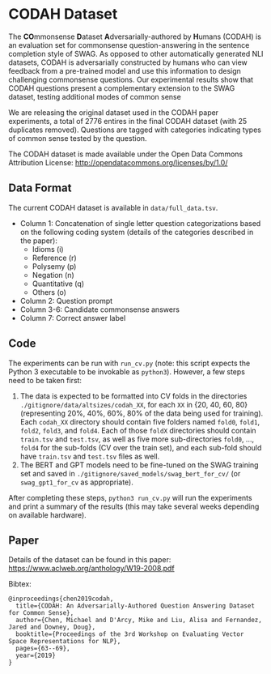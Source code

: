 # CODAH Dataset
The **CO**mmonsense **D**ataset **A**dversarially-authored by **H**umans (CODAH) is an evaluation set for commonsense question-answering in the sentence completion style of SWAG. 
As opposed to other automatically generated NLI datasets, CODAH is adversarially constructed by humans who can view feedback from a pre-trained model and use this information to design challenging commonsense questions.
Our experimental results show that CODAH questions present a complementary extension to the SWAG dataset, testing additional modes of common sense

We are releasing the original dataset used in the CODAH paper experiments, a total of 2776 entires in the final CODAH dataset (with 25 duplicates removed). 
Questions are tagged with categories indicating types of common sense tested by the question.

The CODAH dataset is made available under the Open Data Commons Attribution License: http://opendatacommons.org/licenses/by/1.0/

## Data Format
The current CODAH dataset is available in `data/full_data.tsv`.
* Column 1: Concatenation of single letter question categorizations based on the following coding system (details of the categories described in the paper):
	* Idioms (i)
	* Reference (r)
	* Polysemy (p)
	* Negation (n)
	* Quantitative (q)
	* Others (o)
* Column 2: Question prompt
* Column 3-6: Candidate commonsense answers
* Column 7: Correct answer label

## Code
The experiments can be run with `run_cv.py` (note: this script expects the Python 3 executable to be invokable as `python3`). However, a few steps need to be taken first:

1. The data is expected to be formatted into CV folds in the directories `./gitignore/data/altsizes/codah_XX`, for each `XX` in {20, 40, 60, 80} (representing 20%, 40%, 60%, 80% of the data being used for training). Each `codah_XX` directory should contain five folders named `fold0`, `fold1`, `fold2`, `fold3`, and `fold4`. Each of those `foldX` directories should contain `train.tsv` and `test.tsv`, as well as five more sub-directories `fold0`, ..., `fold4` for the sub-folds (CV over the train set), and each sub-fold should have `train.tsv` and `test.tsv` files as well.
2. The BERT and GPT models need to be fine-tuned on the SWAG training set and saved in `./gitignore/saved_models/swag_bert_for_cv/` (or `swag_gpt1_for_cv` as appropriate).

After completing these steps, `python3 run_cv.py` will run the experiments and print a summary of the results (this may take several weeks depending on available hardware).


## Paper

Details of the dataset can be found in this paper: https://www.aclweb.org/anthology/W19-2008.pdf

Bibtex:
```
@inproceedings{chen2019codah,
  title={CODAH: An Adversarially-Authored Question Answering Dataset for Common Sense},
  author={Chen, Michael and D'Arcy, Mike and Liu, Alisa and Fernandez, Jared and Downey, Doug},
  booktitle={Proceedings of the 3rd Workshop on Evaluating Vector Space Representations for NLP},
  pages={63--69},
  year={2019}
}
```

